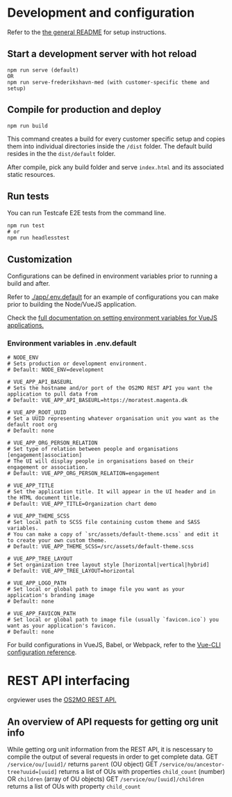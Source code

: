 # Development and configuration

Refer to the [the general README](../README.md) for setup instructions.


## Start a development server with hot reload
```
npm run serve (default)
OR
npm run serve-frederikshavn-med (with customer-specific theme and setup)
```

## Compile for production and deploy
```
npm run build
```
This command creates a build for every customer specific setup and copies them into individual directories inside the `/dist` folder. The default build resides in the the `dist/default` folder.

After compile, pick any build folder and serve `index.html` and its associated static resources. 

## Run tests
You can run Testcafe E2E tests from the command line.
```
npm run test
# or
npm run headlesstest 
```

## Customization

Configurations can be defined in environment variables prior to running a build and after.

Refer to [./app/.env.default](./app/.env.default) for an example of configurations you can make prior to building the Node/VueJS application. 

Check the [full documentation on setting environment variables for VueJS applications.](https://cli.vuejs.org/guide/mode-and-env.html#modes)


### Environment variables in .env.default
```
# NODE_ENV
# Sets production or development environment.
# Default: NODE_ENV=development

# VUE_APP_API_BASEURL
# Sets the hostname and/or port of the OS2MO REST API you want the application to pull data from
# Default: VUE_APP_API_BASEURL=https://moratest.magenta.dk

# VUE_APP_ROOT_UUID
# Set a UUID representing whatever organisation unit you want as the default root org
# Default: none

# VUE_APP_ORG_PERSON_RELATION
# Set type of relation between people and organisations [engagement|association]
# The UI will display people in organisations based on their engagement or association.
# Default: VUE_APP_ORG_PERSON_RELATION=engagement

# VUE_APP_TITLE
# Set the application title. It will appear in the UI header and in the HTML document title.
# Default: VUE_APP_TITLE=Organization chart demo

# VUE_APP_THEME_SCSS
# Set local path to SCSS file containing custom theme and SASS variables. 
# You can make a copy of `src/assets/default-theme.scss` and edit it to create your own custom theme.
# Default: VUE_APP_THEME_SCSS=/src/assets/default-theme.scss

# VUE_APP_TREE_LAYOUT
# Set organization tree layout style [horizontal|vertical|hybrid]
# Default: VUE_APP_TREE_LAYOUT=horizontal

# VUE_APP_LOGO_PATH
# Set local or global path to image file you want as your application's branding image
# Default: none

# VUE_APP_FAVICON_PATH
# Set local or global path to image file (usually `favicon.ico`) you want as your application's favicon.
# Default: none
```

For build configurations in VueJS, Babel, or Webpack, refer to the [Vue-CLI configuration reference](https://cli.vuejs.org/config/).


# REST API interfacing

orgviewer uses the [OS2MO REST API.](https://os2mo.readthedocs.io/en/development/api/rest.html)

## An overview of API requests for getting org unit info

While getting org unit information from the REST API, it is nescessary to compile the output of several requests in order to get complete data.
GET `/service/ou/[uuid]/` returns `parent` (OU object)
GET `/service/ou/ancestor-tree?uuid=[uuid]` returns a list of OUs with properties `child_count` (number) OR `children` (array of OU objects)
GET `/service/ou/[uuid]/children` returns a list of OUs with property `child_count`